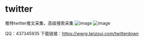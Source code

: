 # twitter
推特twitter推文采集，高级搜索采集
![image](https://github.com/dijiaatm009/twitter/assets/118505205/b1686bf4-a2af-4a08-8302-71602fd3e377)
![image](https://github.com/dijiaatm009/twitter/assets/118505205/40b2f8e1-c86a-47b9-8e33-7d3f75de1c4e)

QQ：437345935
下载链接：https://wwrg.lanzouj.com/twitterdown
